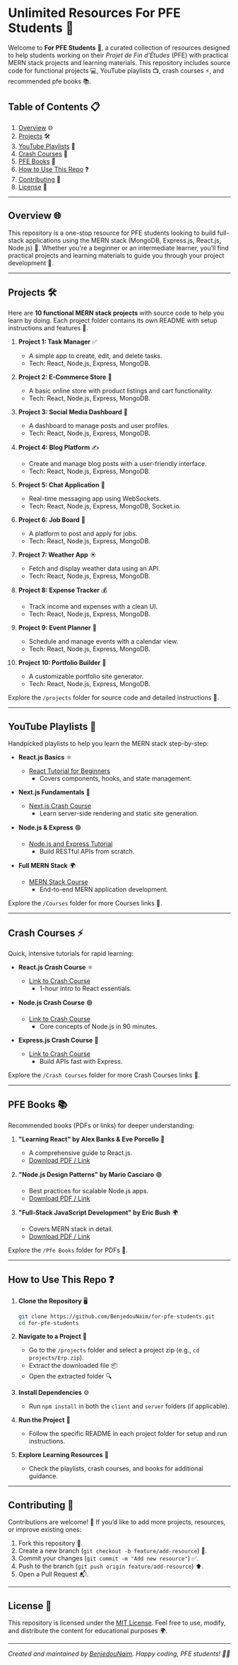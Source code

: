# Unlimited Resources For PFE Students 🌟

Welcome to **For PFE Students** 👋, a curated collection of resources designed to help students working on their *Projet de Fin d'Études* (PFE) with practical MERN stack projects and learning materials. This repository includes source code for functional projects 💻, YouTube playlists 📺, crash courses ⚡, and recommended pfe books 📚.

## Table of Contents 📋
1. [Overview](#overview) 🌐
2. [Projects](#projects) 🛠️
3. [YouTube Playlists](#youtube-playlists) 🎥
4. [Crash Courses](#crash-courses) 🚀
5. [PFE Books](#pfe-books) 📖
6. [How to Use This Repo](#how-to-use-this-repo) ❓
7. [Contributing](#contributing) 🤝
8. [License](#license) 📜

---

## Overview 🌐
This repository is a one-stop resource for PFE students looking to build full-stack applications using the MERN stack (MongoDB, Express.js, React.js, Node.js) 🚀. Whether you're a beginner or an intermediate learner, you’ll find practical projects and learning materials to guide you through your project development 🌱.

---

## Projects 🛠️
Here are **10 functional MERN stack projects** with source code to help you learn by doing. Each project folder contains its own README with setup instructions and features 📝.

1. **Project 1: Task Manager** ✅  
   - A simple app to create, edit, and delete tasks.  
   - Tech: React, Node.js, Express, MongoDB.

2. **Project 2: E-Commerce Store** 🛒  
   - A basic online store with product listings and cart functionality.  
   - Tech: React, Node.js, Express, MongoDB.

3. **Project 3: Social Media Dashboard** 📱  
   - A dashboard to manage posts and user profiles.  
   - Tech: React, Node.js, Express, MongoDB.

4. **Project 4: Blog Platform** ✍️  
   - Create and manage blog posts with a user-friendly interface.  
   - Tech: React, Node.js, Express, MongoDB.

5. **Project 5: Chat Application** 💬  
   - Real-time messaging app using WebSockets.  
   - Tech: React, Node.js, Express, MongoDB, Socket.io.

6. **Project 6: Job Board** 💼  
   - A platform to post and apply for jobs.  
   - Tech: React, Node.js, Express, MongoDB.

7. **Project 7: Weather App** ☀️  
   - Fetch and display weather data using an API.  
   - Tech: React, Node.js, Express, MongoDB.

8. **Project 8: Expense Tracker** 💰  
   - Track income and expenses with a clean UI.  
   - Tech: React, Node.js, Express, MongoDB.

9. **Project 9: Event Planner** 📅  
   - Schedule and manage events with a calendar view.  
   - Tech: React, Node.js, Express, MongoDB.

10. **Project 10: Portfolio Builder** 🎨  
    - A customizable portfolio site generator.  
    - Tech: React, Node.js, Express, MongoDB.

Explore the `/projects` folder for source code and detailed instructions 📂.

---

## YouTube Playlists 🎥
Handpicked playlists to help you learn the MERN stack step-by-step:

- **React.js Basics** ⚛️  
  - [React Tutorial for Beginners](https://www.youtube.com/playlist?list=EXAMPLE_LINK)  
    - Covers components, hooks, and state management.

- **Next.js Fundamentals** 🚀  
  - [Next.js Crash Course](https://www.youtube.com/playlist?list=EXAMPLE_LINK)  
    - Learn server-side rendering and static site generation.

- **Node.js & Express** 🟢  
  - [Node.js and Express Tutorial](https://www.youtube.com/playlist?list=EXAMPLE_LINK)  
    - Build RESTful APIs from scratch.

- **Full MERN Stack** 🌍  
  - [MERN Stack Course](https://www.youtube.com/playlist?list=EXAMPLE_LINK)  
    - End-to-end MERN application development.

Explore the `/Courses` folder for more Courses links 🔗.

---

## Crash Courses ⚡
Quick, intensive tutorials for rapid learning:

- **React.js Crash Course** ⚛️  
  - [Link to Crash Course](https://www.youtube.com/watch?v=EXAMPLE_LINK)  
    - 1-hour intro to React essentials.

- **Node.js Crash Course** 🟢  
  - [Link to Crash Course](https://www.youtube.com/watch?v=EXAMPLE_LINK)  
    - Core concepts of Node.js in 90 minutes.

- **Express.js Crash Course** 🚀  
  - [Link to Crash Course](https://www.youtube.com/watch?v=EXAMPLE_LINK)  
    - Build APIs fast with Express.

Explore the `/Crash Courses` folder for more Crash Courses links 📎.

---

## PFE Books 📚
Recommended books (PDFs or links) for deeper understanding:

1. **"Learning React" by Alex Banks & Eve Porcello** 📖  
   - A comprehensive guide to React.js.  
   - [Download PDF / Link]()

2. **"Node.js Design Patterns" by Mario Casciaro** 🟢  
   - Best practices for scalable Node.js apps.  
   - [Download PDF / Link]()

3. **"Full-Stack JavaScript Development" by Eric Bush** 🌍  
   - Covers MERN stack in detail.  
   - [Download PDF / Link]()

Explore the `/Pfe Books` folder for PDFs 📘.

---

## How to Use This Repo ❓
1. **Clone the Repository** 🖥️  
   ```bash
   git clone https://github.com/BenjedouNaim/for-pfe-students.git
   cd for-pfe-students
   ```

2. **Navigate to a Project** 📂  
   - Go to the `/projects` folder and select a project zip (e.g., `cd projects/Erp.zip`).  
   - Extract the downloaded file 📦  
   - Open the extracted folder 🔍  

3. **Install Dependencies** ⚙️  
   - Run `npm install` in both the `client` and `server` folders (if applicable).

4. **Run the Project** 🚀  
   - Follow the specific README in each project folder for setup and run instructions.

5. **Explore Learning Resources** 🌟  
   - Check the playlists, crash courses, and books for additional guidance.

---

## Contributing 🤝
Contributions are welcome! 🎉 If you’d like to add more projects, resources, or improve existing ones:  
1. Fork this repository 🍴.  
2. Create a new branch (`git checkout -b feature/add-resource`) 🌿.  
3. Commit your changes (`git commit -m "Add new resource"`) ✅.  
4. Push to the branch (`git push origin feature/add-resource`) ⬆️.  
5. Open a Pull Request 📬.

---

## License 📜
This repository is licensed under the [MIT License](LICENSE). Feel free to use, modify, and distribute the content for educational purposes 🌍.

---

*Created and maintained by [BenjedouNaim](https://www.linkedin.com/in/naimbenjeddou/). Happy coding, PFE students! 🎉🚀*

